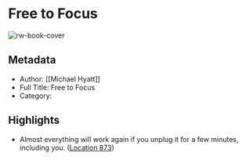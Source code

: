 # Free to Focus

![rw-book-cover](https://images-na.ssl-images-amazon.com/images/I/41hB8tNqA9L._SL200_.jpg)

## Metadata
- Author: [[Michael Hyatt]]
- Full Title: Free to Focus
- Category: 

## Highlights
- Almost everything will work again if you unplug it for a few minutes, including you. ([Location 873](https://readwise.io/to_kindle?action=open&asin=B07F3DM7C1&location=873))
